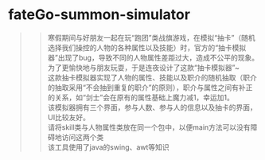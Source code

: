 # fateGo-summon-simulator
>>寒假期间与好朋友一起在玩“跑团”类战旗游戏，在模拟“抽卡”（随机选择我们操控的人物的各种属性以及技能）时，官方的“抽卡模拟器”出现了bug，导致不同的人物属性差距过大，造成不公平的现象。  
>>为了更愉快地与朋友玩耍，于是连夜设计了这款“抽卡模拟器”~  
>>这款抽卡模拟器实现了人物的属性、技能以及职介的随机抽取（职介的抽取采用“不会抽到重复的职介”的原则），职介与属性之间有补正的关系，如“剑士”会在原有的属性基础上魔力减1，幸运加1。  
>>该模拟器拥有三个界面，参与人数、参与人的信息以及抽卡的界面，UI比较友好。  
>>请将skill类与人物属性类放在同一个包中，以便main方法可以没有障碍地访问这两个类  
>>该工具使用了java的swing、awt等知识
